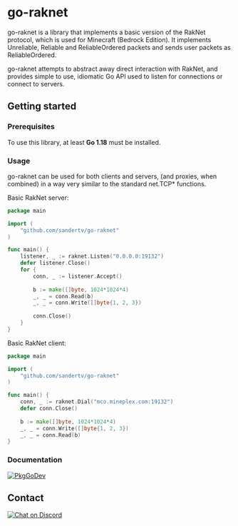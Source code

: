 # go-raknet

go-raknet is a library that implements a basic version of the RakNet protocol, which is used for
Minecraft (Bedrock Edition). It implements Unreliable, Reliable and 
ReliableOrdered packets and sends user packets as ReliableOrdered.

go-raknet attempts to abstract away direct interaction with RakNet, and provides simple to use, idiomatic Go
API used to listen for connections or connect to servers.

## Getting started

### Prerequisites
To use this library, at least **Go 1.18** must be installed.

### Usage
go-raknet can be used for both clients and servers, (and proxies, when combined) in a way very similar to the
standard net.TCP* functions.

Basic RakNet server:
```go
package main

import (
	"github.com/sandertv/go-raknet"
)

func main() {
    listener, _ := raknet.Listen("0.0.0.0:19132")
    defer listener.Close()
    for {
        conn, _ := listener.Accept()
        
        b := make([]byte, 1024*1024*4)
        _, _ = conn.Read(b)
        _, _ = conn.Write([]byte{1, 2, 3})
        
        conn.Close()
    }
}
```

Basic RakNet client:

```go
package main

import (
	"github.com/sandertv/go-raknet"
)

func main() {
    conn, _ := raknet.Dial("mco.mineplex.com:19132")
    defer conn.Close()
    
    b := make([]byte, 1024*1024*4)
    _, _ = conn.Write([]byte{1, 2, 3})
    _, _ = conn.Read(b)
}
```

### Documentation
[![PkgGoDev](https://pkg.go.dev/badge/github.com/sandertv/go-raknet)](https://pkg.go.dev/github.com/sandertv/go-raknet)

## Contact
[![Chat on Discord](https://img.shields.io/badge/Chat-On%20Discord-738BD7.svg?style=for-the-badge)](https://discord.gg/evzQR4R)
